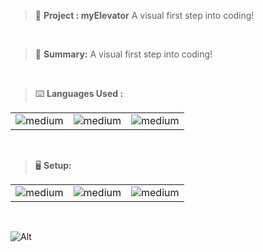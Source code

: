 > 🚧 **Project : myElevator**
> A visual first step into coding!

<br>

> 📝 **Summary:**
>  A visual first step into coding!

<br>

> ⌨️ **Languages Used :**

<table>
  <tr>
        <td><img alt="medium" src="https://img.shields.io/badge/HTML-239120?style=for-the-badge&logo=html5&logoColor=white"></td>
    <td><img alt="medium" src="https://img.shields.io/badge/CSS-239120?&style=for-the-badge&logo=css3&logoColor=white"></td>
    <td><img alt="medium" src="https://img.shields.io/badge/JavaScript-F7DF1E?style=for-the-badge&logo=javascript&logoColor=black"></td>
  </tr>
</table>

<br>

> 🖥️ **Setup:**

<table>
  <tr>
<td><img alt="medium" src="https://img.shields.io/badge/Windows-0078D6?style=for-the-badge&logo=windows&logoColor=white"></td>
<td><img alt="medium" src="https://img.shields.io/badge/Visual_Studio_Code-0078D4?style=for-the-badge&logo=visual%20studio%20code&logoColor=white"></td>
<td><img alt="medium" src="https://img.shields.io/badge/Google_chrome-4285F4?style=for-the-badge&logo=Google-chrome&logoColor=white"></td>
  </tr>
</table>

<br>

![Alt](https://repobeats.axiom.co/api/embed/91ac37b53e43b84fc8bee59df74f32cb4c53c465.svg "Repobeats analytics image")

<br>
